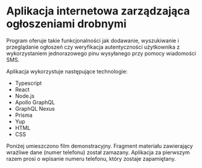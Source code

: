 # Aplikacja internetowa zarządzająca ogłoszeniami drobnymi

Program oferuje takie funkcjonalności jak dodawanie, wyszukiwanie i przeglądanie ogłoszeń czy weryfikacja autentyczności użytkownika z wykorzystaniem jednorazowego pinu wysyłanego przy pomocy wiadomości SMS.

Aplikacja wykorzystuje następujące technologie:
- Typescript
- React
- Node.js
- Apollo GraphQL
- GraphQL Nexus
- Prisma
- Yup
- HTML
- CSS

Poniżej umieszczono film demonstracyjny. Fragment materiału zawierający wrażliwe dane (numer telefonu) został zamazany. Aplikacja za pierwszym razem prosi o wpisanie numeru telefonu, który zostaje zapamiętany.
